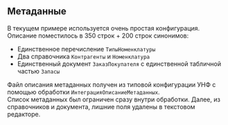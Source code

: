 ## Метаданные
В текущем примере используется очень простая конфигурация.<br />
Описание поместилось в 350 строк + 200 строк синонимов:
- Единственное перечисление `ТипыНоменклатуры`
- Два справочника `Контрагенты` и `Номенклатура`
- Единственный документ `ЗаказПокупателя` c единственной табличной частью `Запасы`

Файл описания метаданных получен из типовой конфигурации УНФ c помощью обработки `ИнтеграцияОписаниеМетаданных`.<br />
Список метаданных был ограничен сразу внутри обработки. Далее, из справочников и документа, лишние поля удалены в текстовом редакторе.
